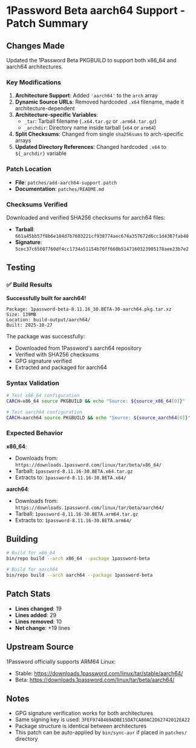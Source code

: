 # 1Password Beta aarch64 Support - Patch Summary

## Changes Made

Updated the 1Password Beta PKGBUILD to support both x86_64 and aarch64 architectures.

### Key Modifications

1. **Architecture Support**: Added `'aarch64'` to the `arch` array
2. **Dynamic Source URLs**: Removed hardcoded `.x64` filename, made it architecture-dependent
3. **Architecture-specific Variables**:
   - `_tar`: Tarball filename (`.x64.tar.gz` or `.arm64.tar.gz`)
   - `_archdir`: Directory name inside tarball (`x64` or `arm64`)
4. **Split Checksums**: Changed from single `sha256sums` to arch-specific arrays
5. **Updated Directory References**: Changed hardcoded `.x64` to `${_archdir}` variable

### Patch Location

- **File**: `patches/add-aarch64-support.patch`
- **Documentation**: `patches/README.md`

### Checksums Verified

Downloaded and verified SHA256 checksums for aarch64 files:

- **Tarball**: `661a45bb57f8b6e184d7b7603221cf938774aec674a357672d6cc1d4387fab40`
- **Signature**: `5cec37c65607760df4cc1734a51154b70ff660b5147160323905178aee23b7e2`

## Testing

### ✅ Build Results

**Successfully built for aarch64!**

```
Package: 1password-beta-8.11.16_30.BETA-30-aarch64.pkg.tar.xz
Size: 139MB
Location: build-output/aarch64/
Built: 2025-10-27
```

The package was successfully:
- Downloaded from 1Password's aarch64 repository
- Verified with SHA256 checksums  
- GPG signature verified
- Extracted and packaged for aarch64

### Syntax Validation

```bash
# Test x86_64 configuration
CARCH=x86_64 source PKGBUILD && echo "Source: ${source_x86_64[0]}"

# Test aarch64 configuration
CARCH=aarch64 source PKGBUILD && echo "Source: ${source_aarch64[0]}"
```

### Expected Behavior

**x86_64**:
- Downloads from: `https://downloads.1password.com/linux/tar/beta/x86_64/`
- Tarball: `1password-8.11.16-30.BETA.x64.tar.gz`
- Extracts to: `1password-8.11.16-30.BETA.x64/`

**aarch64**:
- Downloads from: `https://downloads.1password.com/linux/tar/beta/aarch64/`
- Tarball: `1password-8.11.16-30.BETA.arm64.tar.gz`
- Extracts to: `1password-8.11.16-30.BETA.arm64/`

## Building

```bash
# Build for x86_64
bin/repo build --arch x86_64 --package 1password-beta

# Build for aarch64
bin/repo build --arch aarch64 --package 1password-beta
```

## Patch Stats

- **Lines changed**: 19
- **Lines added**: 29
- **Lines removed**: 10
- **Net change**: +19 lines

## Upstream Source

1Password officially supports ARM64 Linux:
- Stable: https://downloads.1password.com/linux/tar/stable/aarch64/
- Beta: https://downloads.1password.com/linux/tar/beta/aarch64/

## Notes

- GPG signature verification works for both architectures
- Same signing key is used: `3FEF9748469ADBE15DA7CA80AC2D62742012EA22`
- Package structure is identical between architectures
- This patch can be auto-applied by `bin/sync-aur` if placed in `patches/` directory
